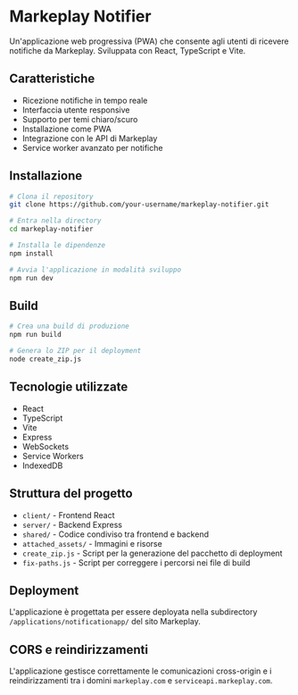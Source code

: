 # Markeplay Notifier

Un'applicazione web progressiva (PWA) che consente agli utenti di ricevere notifiche da Markeplay. Sviluppata con React, TypeScript e Vite.

## Caratteristiche

- Ricezione notifiche in tempo reale
- Interfaccia utente responsive
- Supporto per temi chiaro/scuro
- Installazione come PWA
- Integrazione con le API di Markeplay
- Service worker avanzato per notifiche

## Installazione

```bash
# Clona il repository
git clone https://github.com/your-username/markeplay-notifier.git

# Entra nella directory
cd markeplay-notifier

# Installa le dipendenze
npm install

# Avvia l'applicazione in modalità sviluppo
npm run dev
```

## Build

```bash
# Crea una build di produzione
npm run build

# Genera lo ZIP per il deployment
node create_zip.js
```

## Tecnologie utilizzate

- React
- TypeScript
- Vite
- Express
- WebSockets
- Service Workers
- IndexedDB

## Struttura del progetto

- `client/` - Frontend React
- `server/` - Backend Express
- `shared/` - Codice condiviso tra frontend e backend
- `attached_assets/` - Immagini e risorse
- `create_zip.js` - Script per la generazione del pacchetto di deployment
- `fix-paths.js` - Script per correggere i percorsi nei file di build

## Deployment

L'applicazione è progettata per essere deployata nella subdirectory `/applications/notificationapp/` del sito Markeplay.

## CORS e reindirizzamenti

L'applicazione gestisce correttamente le comunicazioni cross-origin e i reindirizzamenti tra i domini `markeplay.com` e `serviceapi.markeplay.com`.